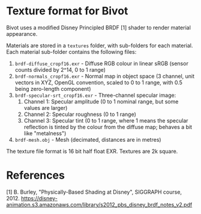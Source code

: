 # Texture format for Bivot

Bivot uses a modified Disney Principled BRDF [1] shader to render material appearance.

Materials are stored in a `textures` folder, with sub-folders for each material. Each material sub-folder
contains the following files:

1. `brdf-diffuse_cropf16.exr` - Diffuse RGB colour in linear sRGB (sensor counts divided by 2^14, 0 to 1 range)
2. `brdf-normals_cropf16.exr` - Normal map in object space (3 channel, unit vectors in XYZ, OpenGL convention, scaled to 0 to 1 range, with 0.5 being zero-length component)
3. `brdf-specular-srt_cropf16.exr` - Three-channel specular image:
    1. Channel 1: Specular amplitude (0 to 1 nominal range, but some values are larger)
    2. Channel 2: Specular roughness (0 to 1 range)
    3. Channel 3: Specular tint (0 to 1 range, where 1 means the specular reflection is tinted by the colour
       from the diffuse map; behaves a bit like "metalness")
4. `brdf-mesh.obj` - Mesh (decimated, distances are in metres)

The texture file format is 16 bit half float EXR. Textures are 2k square.

# References

[1] B. Burley, "Physically-Based Shading at Disney", SIGGRAPH course, 2012.
https://disney-animation.s3.amazonaws.com/library/s2012_pbs_disney_brdf_notes_v2.pdf

